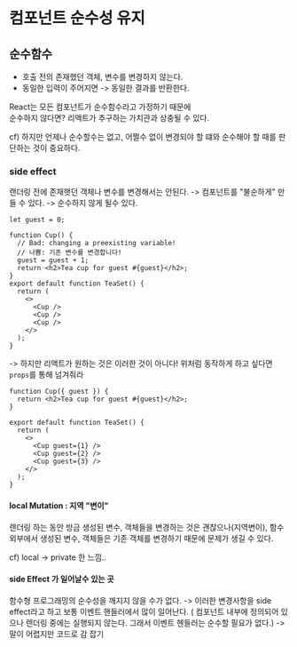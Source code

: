 # 컴포넌트 순수성 유지

## 순수함수
- 호출 전의 존재했던 객체, 변수를 변경하지 않는다.
- 동일한 입력이 주어지면 -> 동일한 결과를 반환한다.

React는 모든 컴포넌트가 순수함수라고 가정하기 때문에   
순수하지 않다면? 리액트가 추구하는 가치관과 상충될 수 있다.

cf) 하지만 언제나 순수할수는 없고, 어쩔수 없이 변경되야 할 떄와 순수해야 할 때를 판단하는 것이 중요하다.  
  

### side effect
랜더링 전에 존재햇던 객체나 변수를 변경해서는 안된다. -> 컴포넌트를 "불순하게" 만들 수 있다.
-> 순수하지 않게 될수 있다.
```
let guest = 0;

function Cup() {
  // Bad: changing a preexisting variable!
  // 나쁨: 기존 변수를 변경합니다!
  guest = guest + 1;
  return <h2>Tea cup for guest #{guest}</h2>;
}
export default function TeaSet() {
  return (
    <>
      <Cup />
      <Cup />
      <Cup />
    </>
  );
}
```
-> 하지만 리액트가 원하는 것은 이러한 것이 아니다!
위처럼 동작하게 하고 싶다면 `props`를 통해 넘겨줘라

```
function Cup({ guest }) {
  return <h2>Tea cup for guest #{guest}</h2>;
}

export default function TeaSet() {
  return (
    <>
      <Cup guest={1} />
      <Cup guest={2} />
      <Cup guest={3} />
    </>
  );
}

```

#### local Mutation : 지역 "변이"

렌더링 하는 동안 방금 생성된 변수, 객체들을 변경하는 것은 괜찮으나(지역변이), 
함수 외부에서 생성된 변수, 객체들은 기존 객체를 변경하기 때문에 문제가 생길 수 있다.

cf) local -> private 한 느낌..  

#### side Effect 가 일어날수 있는 곳  

함수형 프로그래밍의 순수성을 깨지지 않을 수가 없다. -> 이러한 변경사항을 side effect라고 하고 
보통 이벤트 핸들러에서 많이 일어난다.
( 컴포넌트 내부에 정의되어 있으나 렌더링 중에는 실행되지 않는다. 그래서 이벤트 헨들러는 순수할 필요가 없다.)   -> 말이 어렵지만 코드로 감 잡기  


